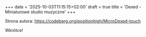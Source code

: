 +++
date = '2025-10-03T11:15:15+02:00'
draft = true
title = 'Dexed - Miniaturowe studio muzyczne'
+++

Strona autora: https://codeberg.org/positionhigh/MicroDexed-touch

Wkrótce!
